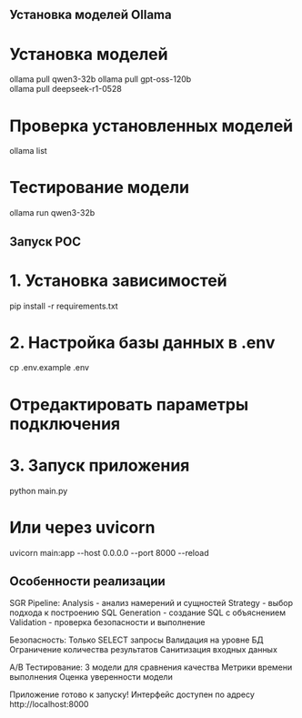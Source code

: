 ## Установка моделей Ollama
# Установка моделей
ollama pull qwen3-32b
ollama pull gpt-oss-120b  
ollama pull deepseek-r1-0528

# Проверка установленных моделей
ollama list

# Тестирование модели
ollama run qwen3-32b

## Запуск POC
# 1. Установка зависимостей
pip install -r requirements.txt

# 2. Настройка базы данных в .env
cp .env.example .env
# Отредактировать параметры подключения

# 3. Запуск приложения
python main.py

# Или через uvicorn
uvicorn main:app --host 0.0.0.0 --port 8000 --reload

## Особенности реализации
SGR Pipeline:
Analysis - анализ намерений и сущностей
Strategy - выбор подхода к построению SQL
Generation - создание SQL с объяснением
Validation - проверка безопасности и выполнение

Безопасность:
Только SELECT запросы
Валидация на уровне БД
Ограничение количества результатов
Санитизация входных данных

A/B Тестирование:
3 модели для сравнения качества
Метрики времени выполнения
Оценка уверенности модели

Приложение готово к запуску! Интерфейс доступен по адресу http://localhost:8000
